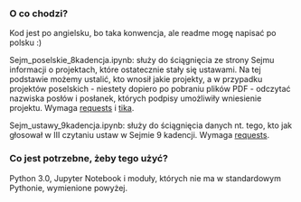 ### O co chodzi?

Kod jest po angielsku, bo taka konwencja, ale readme mogę napisać po polsku :) 

Sejm_poselskie_8kadencja.ipynb: służy do ściągnięcia ze strony Sejmu informacji o projektach, które ostatecznie stały się ustawami. Na tej podstawie możemy ustalić, kto wnosił jakie projekty, a w przypadku projektów poselskich - niestety dopiero po pobraniu plików PDF - odczytać nazwiska posłów i posłanek, których podpisy umożliwiły wniesienie projektu. Wymaga [requests](https://2.python-requests.org/en/master/) i [tika](https://github.com/chrismattmann/tika-python).

Sejm_ustawy_9kadencja.ipynb: służy do ściągnięcia danych nt. tego, kto jak głosował w III czytaniu ustaw w Sejmie 9 kadencji. Wymaga [requests](https://2.python-requests.org/en/master/).

### Co jest potrzebne, żeby tego użyć?

Python 3.0, Jupyter Notebook i moduły, których nie ma w standardowym Pythonie, wymienione powyżej.
